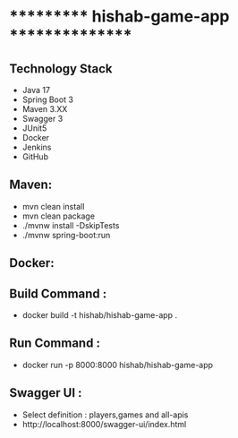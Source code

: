 # ********* hishab-game-app **************

## Technology Stack 
- Java 17
- Spring Boot 3
- Maven 3.XX
- Swagger 3
- JUnit5 
- Docker 
- Jenkins
- GitHub

## Maven:
- mvn clean install 
- mvn clean package 
- ./mvnw install -DskipTests 
- ./mvnw spring-boot:run 

## Docker:
## Build Command :
- docker build -t hishab/hishab-game-app .
## Run Command :
- docker run -p 8000:8000 hishab/hishab-game-app

## Swagger UI :
- Select definition : players,games and all-apis
- http://localhost:8000/swagger-ui/index.html